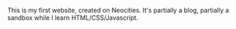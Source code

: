 This is my first website, created on Neocities. It's partially a blog, partially a sandbox while I learn HTML/CSS/Javascript.

